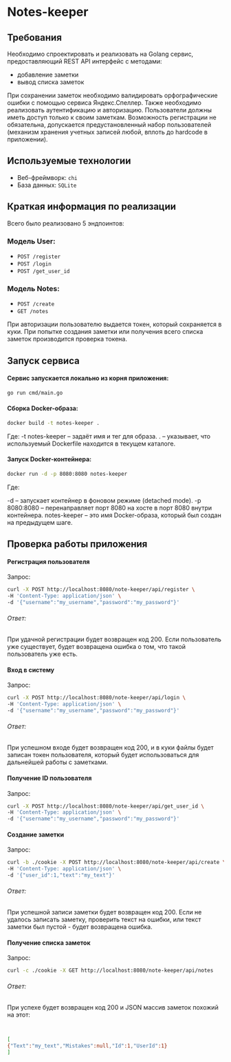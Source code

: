 
# Notes-keeper

## Требования

Необходимо спроектировать и реализовать на Golang сервис, предоставляющий REST API интерфейс с методами:
* добавление заметки
* вывод списка заметок

При сохранении заметок необходимо валидировать орфографические ошибки с помощью сервиса Яндекс.Спеллер. Также необходимо реализовать аутентификацию и авторизацию. Пользователи должны иметь доступ только к своим заметкам. Возможность регистрации не обязательна, допускается предустановленный набор пользователей (механизм хранения учетных записей любой, вплоть до hardcode в приложении).

## Используемые технологии

* Веб-фреймворк: `chi`
* База данных: `SQLite`

## Краткая информация по реализации

Всего было реализовано 5 эндпоинтов:

### Модель User:
* `POST /register`
* `POST /login`
* `POST /get_user_id`

### Модель Notes:
* `POST /create`
* `GET /notes`

При авторизации пользователю выдается токен, который сохраняется в куки. При попытке создания заметки или получения всего списка заметок производится проверка токена.

## Запуск сервиса

#### Сервис запускается локально из корня приложения:
```sh
go run cmd/main.go
```
#### Сборка Docker-образа:
```sh
docker build -t notes-keeper .
```

Где:
-t notes-keeper – задаёт имя и тег для образа.
. – указывает, что используемый Dockerfile находится в текущем каталоге.

#### Запуск Docker-контейнера:
```sh
docker run -d -p 8080:8080 notes-keeper
```

Где:

-d – запускает контейнер в фоновом режиме (detached mode).
-p 8080:8080 – перенаправляет порт 8080 на хосте в порт 8080 внутри контейнера.
notes-keeper – это имя Docker-образа, который был создан на предыдущем шаге.
## Проверка работы приложения
#### Регистрация пользователя
Запрос:
```sh
curl -X POST http://localhost:8080/note-keeper/api/register \
-H 'Content-Type: application/json' \
-d '{"username":"my_username","password":"my_password"}'
```
###### Ответ:
При удачной регистрации будет возвращен код 200. Если пользователь уже существует, будет возвращена ошибка о том, что такой пользователь уже есть.

#### Вход в систему
Запрос:
```sh
curl -X POST http://localhost:8080/note-keeper/api/login \
-H 'Content-Type: application/json' \
-d '{"username":"my_username","password":"my_password"}'
```
###### Ответ:
При успешном входе будет возвращен код 200, и в куки файлы будет записан токен пользователя, который будет использоваться для дальнейшей работы с заметками.

#### Получение ID пользователя
Запрос:
```sh
curl -X POST http://localhost:8080/note-keeper/api/get_user_id \
-H 'Content-Type: application/json' \
-d '{"username":"my_username","password":"my_password"}'
```
#### Создание заметки
Запрос:
```sh
curl -b ./cookie -X POST http://localhost:8080/note-keeper/api/create \
-H 'Content-Type: application/json' \
-d '{"user_id":1,"text":"my_text"}'
```
###### Ответ:
При успешной записи заметки будет возвращен код 200. Если не удалось записать заметку, проверить текст на ошибки, или текст заметки был пустой - будет возвращена ошибка.

#### Получение списка заметок
Запрос:
```sh
curl -c ./cookie -X GET http://localhost:8080/note-keeper/api/notes
```
###### Ответ:
При успехе будет возвращен код 200 и JSON массив заметок похожий на этот:
```sh


[
{"Text":"my_text","Mistakes":null,"Id":1,"UserId":1}
]
```

